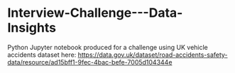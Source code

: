 # Interview-Challenge---Data-Insights
Python Jupyter notebook produced for a challenge using UK vehicle accidents dataset here:
https://data.gov.uk/dataset/road-accidents-safety-data/resource/ad15bff1-9fec-4bac-befe-7005d104344e
